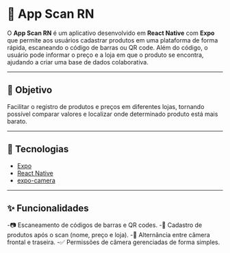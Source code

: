 # 📱 App Scan RN 

O **App Scan RN** é um aplicativo desenvolvido em **React Native** com **Expo** que permite aos usuários cadastrar produtos em uma plataforma de forma rápida, escaneando o código de barras ou QR code.
Além do código, o usuário pode informar o preço e a loja em que o produto se encontra, ajudando a criar uma base de dados colaborativa.

---

## 🎯 Objetivo

Facilitar o registro de produtos e preços em diferentes lojas, tornando possível comparar valores e localizar onde determinado produto está mais barato.

---

## 🚀 Tecnologias

- [Expo](https://expo.dev/)  
- [React Native](https://reactnative.dev/)  
- [expo-camera](https://docs.expo.dev/versions/latest/sdk/camera/)  
---

## ✨ Funcionalidades

-📷 Escaneamento de códigos de barras e QR codes.
-📝 Cadastro de produtos após o scan (nome, preço e loja).
-🔄 Alternância entre câmera frontal e traseira.
-✅ Permissões de câmera gerenciadas de forma simples.
